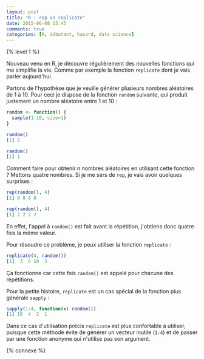 ```yaml
---
layout: post
title: "R : rep vs replicate"
date: 2015-06-08 15:45
comments: true
categories: [R, débutant, hasard, data science]
---
```


{% level 1 %}

Nouveau venu en R, je découvre régulièrement des nouvelles fonctions qui me
simplifie la vie. Comme par exemple la fonction `replicate` dont je vais
parler aujourd'hui.

Partons de l'hypothèse que je veuille générer plusieurs nombres aléatoires de
1 à 10. Pour ceci je dispose de la fonction `random` suivante, qui produit
justement un nombre aléatoire entre 1 et 10 :

<!-- more -->

``` r
random <- function() {
  sample(1:10, size=1)
}

random()
[1] 5

random()
[1] 1
```

Comment faire pour obtenir *n* nombres aléatoires en utilisant cette fonction ?
Mettons quatre nombres. Si je me sers de `rep`, je vais avoir quelques
surprises :

``` r
rep(random(), 4)
[1] 8 8 8 8

rep(random(), 4)
[1] 2 2 2 2
```

En effet, l'appel à `random()` est fait avant la répétition, j'obtiens donc
quatre fois la même valeur.

Pour résoudre ce problème, je peux utiliser la fonction `replicate` :

``` r
replicate(4, random())
[1]  3  6 10  3
```

Ça fonctionne car cette fois `random()` est appelé pour chacune des
répétitions.

Pour la petite histoire, `replicate` est un cas spécial de la fonction plus
générale `sapply` :

``` r
sapply(1:4, function(x) random())
[1] 10  4  2  1
```

Dans ce cas d'utilisation précis `replicate` est plus confortable à utiliser,
puisque cette méthode évite de générer un vecteur inutile (`1:4`) et de passer par une fonction anonyme qui n'utilise pas son argument.

{% connexe %}

